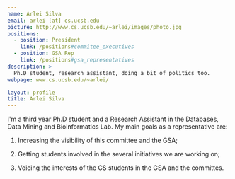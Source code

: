 ```yaml
---
name: Arlei Silva
email: arlei [at] cs.ucsb.edu
picture: http://www.cs.ucsb.edu/~arlei/images/photo.jpg
positions:
  - position: President
    link: /positions#commitee_executives
  - position: GSA Rep
    link: /positions#gsa_representatives
description: > 
  Ph.D student, research assistant, doing a bit of politics too.
webpage: www.cs.ucsb.edu/~arlei/

layout: profile
title: Arlei Silva
---
```


I'm a third year Ph.D student and a Research Assistant in the Databases, Data Mining and Bioinformatics Lab. My main goals as a representative are:

1. Increasing the visibility of this committee and the GSA;

2. Getting students involved in the several initiatives we are working on;

3. Voicing the interests of the CS students in the GSA and the committes.
